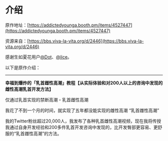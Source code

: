 # 介绍 [​](#介绍)

原作地址：[https://addictedyounga.booth.pm/items/4527447](https://addictedyounga.booth.pm/items/4527447)

资源来自：[https://bbs.viva-la-vita.org/d/2446](https://bbs.viva-la-vita.org/d/2446)

感谢生如夏花用户[@Dot](https://bbs.viva-la-vita.org/u/Pre)、[@lice](https://bbs.viva-la-vita.org/u/aklice)。

以下是原作介绍：

* * *

**幸福到爆炸的「乳首雌性高潮」教程【从实际体验和对200人以上的咨询中发现的雌性高潮乳首开发方法】**

仅通过乳首实现的禁断高潮・乳首雌性高潮

我花了不到一个月的时间，就实现了五年都没能实现的雌性高潮 “乳首雌性高潮”

我的Twitter粉丝超过20,000人，我发布了各种乳首雌性高潮视频，现在我将传授我通过自身开发经验和200多件乳首开发咨询中发现的，比开发臀部更容易、更舒服的“乳首雌性高潮”的方法。